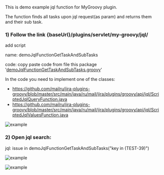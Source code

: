 This is demo example jql function for MyGroovy plugin.


The function finds all tasks upon jql request(as param) and returns them and their sub task.

### 1) Follow the link {baseUrl}/plugins/servlet/my-groovy/jql/ ###

add script

name: demoJqlFunctionGetTaskAndSubTasks

code: copy paste code from file this package '[demoJqlFunctionGetTaskAndSubTasks.groovy](https://github.com/mailru/jira-scripts/blob/master/mygroovy-kit/jql/example/demoJqlFunctionGetTaskAndSubTasks.groovy)'

In the code you need to implement one of the classes:
* https://github.com/mailru/jira-plugins-groovy/blob/master/src/main/java/ru/mail/jira/plugins/groovy/api/jql/ScriptedJqlQueryFunction.java 
* https://github.com/mailru/jira-plugins-groovy/blob/master/src/main/java/ru/mail/jira/plugins/groovy/api/jql/ScriptedJqlValuesFunction.java

![example](https://github.com/mailru/jira-scripts/blob/master/mygroovy-kit/jql/example/demo%20jql%20code.png?raw=true)

### 2) Open jql search: ### 

jql: issue in demoJqlFunctionGetTaskAndSubTasks("key in (TEST-39)")

![example](https://github.com/mailru/jira-scripts/blob/master/mygroovy-kit/jql/example/demo%20jql%20in%20search%20string.jpg?raw=true)

![example](https://github.com/mailru/jira-scripts/blob/master/mygroovy-kit/jql/example/demo%20jql.png?raw=true)
